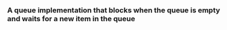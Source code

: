### A queue implementation that blocks when the queue is empty and waits for a new item in the queue
